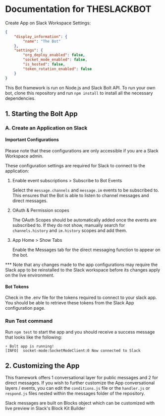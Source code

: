 # Documentation for THESLACKBOT
Create App on Slack Workspace Settings:

```manifest.json
{
    "display_information": {
        "name": "The Bot"
    },
    "settings": {
        "org_deploy_enabled": false,
        "socket_mode_enabled": false,
        "is_hosted": false,
        "token_rotation_enabled": false
    }
}
```

This Bot framework is run on Node.js and Slack Bolt API. To run your own bot, clone this repository and run ```npm install``` to install all the necessary dependencies. 

## 1. Starting the Bolt App

### A. Create an Application on Slack

#### Important Configurations
Please note that these configurations are only accessible if you are a Slack Workspace admin.

These configuration settings are required for Slack to connect to the application:
1. Enable event subscriptions > Subscribe to Bot Events

    Select the ```message.channels``` and ```message.im``` events to be subscribed to. This ensures that the Bot is able to listen to channel messages and direct messages.

2. OAuth & Permission scopes
    
    
    The OAuth Scopes should be automatically added once the events are subscribed to. If they do not show, manually search for ```channels.history``` and ```im.history``` scopes and add them.

3. App Home > Show Tabs

    Enable the Messages tab for the direct messaging function to appear on the bot.

*** Note that any changes made to the app configurations may require the Slack app to be reinstalled to the Slack workspace before its changes apply on the live environment.

#### Bot Tokens
Check in the .env file for the tokens required to connect to your slack app. You should be able to retrieve these tokens from the Slack App configuration page.

### Run Test command
Run ```npm test``` to start the app and you should receive a success message that looks like the following:
```
⚡️ Bolt app is running!
[INFO]  socket-mode:SocketModeClient:0 Now connected to Slack
```

## 2. Customizing the App
This framework offers 1 conversational layer for public messages and 2 for direct messages.
If you wish to further customize the App conversational layers / events, you can edit the ```conditions.js``` file or the ```handler.js``` or ```respond.js``` files nested within the messages folder of the repository.

Slack messages are built on Blocks object which can be customized with live preview in Slack's Block Kit Builder 

